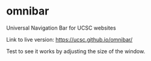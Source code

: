 # omnibar
Universal Navigation Bar for UCSC websites

Link to live version: https://ucsc.github.io/omnibar/

Test to see it works by adjusting the size of the window.
